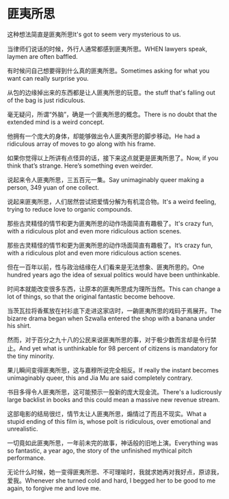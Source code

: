 # 匪夷所思

<p><span class="chinese">这种想法简直是匪夷所思</span><span class="english">It's got to seem very mysterious to us.</span></p>

<p><span class="chinese">当律师们说话的时候，外行人通常都感到匪夷所思。</span><span class="english">WHEN lawyers speak, laymen are often baffled.</span></p>

<p><span class="chinese">有时候问自己想要得到什么真的匪夷所思。</span><span class="english">Sometimes asking for what you want can really surprise you.</span></p>

<p><span class="chinese">从包的边缘掉出来的东西都是让人匪夷所思的玩意。</span><span class="english">the stuff that's falling out of the bag is just ridiculous.</span></p>

<p><span class="chinese">毫无疑问，所谓“外脑”，确是一个匪夷所思的概念。</span><span class="english">There is no doubt that the extended mind is a weird concept.</span></p>

<p><span class="chinese">他拥有一个庞大的身体，却能够做出令人匪夷所思的脚步移动。</span><span class="english">He had a ridiculous array of moves to go along with his frame.</span></p>

<p><span class="chinese">如果你觉得以上所讲有点怪异的话，接下来这点就更是匪夷所思了。</span><span class="english">Now, if you think that’s strange. Here’s something even weirder.</span></p>

<p><span class="chinese">说起来令人匪夷所思，三五百元一集。</span><span class="english">Say unimaginably queer making a person, 349 yuan of one collect.</span></p>

<p><span class="chinese">说起来匪夷所思，人们居然尝试把爱情分解为有机混合物。</span><span class="english">It's a weird feeling, trying to reduce love to organic compounds.</span></p>

<p><span class="chinese">那些古灵精怪的情节和更为匪夷所思的动作场面简直有趣极了。</span><span class="english">It's crazy fun, with a ridiculous plot and even more ridiculous action scenes.</span></p>

<p><span class="chinese">那些古灵精怪的情节和更为匪夷所思的动作场面简直有趣极了。</span><span class="english">It’s crazy fun, with a ridiculous plot and even more ridiculous action scenes.</span></p>

<p><span class="chinese">但在一百年以前，性与政治结缘在人们看来是无法想象、匪夷所思的。</span><span class="english">One hundred years ago the idea of sexual politics would have been unthinkable.</span></p>

<p><span class="chinese">时间本就能改变很多东西，让原本的匪夷所思成为理所当然。</span><span class="english">This can change a lot of things, so that the original fantastic become behoove.</span></p>

<p><span class="chinese">当茨瓦拉将香蕉放在衬衫底下走进这家店时，一齣匪夷所思的戏码于焉展开。</span><span class="english">The bizarre drama began when Szwalla entered the shop with a banana under his shirt.</span></p>

<p><span class="chinese">然而，对于百分之九十八的公民来说匪夷所思的事，对于极少数而言却是令行禁止。</span><span class="english">And yet what is unthinkable for 98 percent of citizens is mandatory for the tiny minority.</span></p>

<p><span class="chinese">果儿瞬间变得匪夷所思，这与嘉穆所说完全相反。</span><span class="english">If really the instant becomes unimaginably queer, this and Jia Mu are said completely contrary.</span></p>

<p><span class="chinese">书目多得令人匪夷所思，这可能预示一股新的庞大现金流。</span><span class="english">There's a ludicrously large backlist in books and this could mean a massive new revenue stream.</span></p>

<p><span class="chinese">这部电影的结局很烂，情节太让人匪夷所思，煽情过了而且不现实。</span><span class="english">What a stupid ending of this film is, whose polt is ridiculous, over emotional and unrealistic.</span></p>

<p><span class="chinese">一切竟如此匪夷所思，一年前未完的故事，神话般的旧地上演。</span><span class="english">Everything was so fantastic, a year ago, the story of the unfinished mythical pitch performance.</span></p>

<p><span class="chinese">无论什么时候，她一变得匪夷所思、不可理喻时，我就求她再对我好点，原谅我，爱我。</span><span class="english">Whenever she turned cold and hard, I begged her to be good to me again, to forgive me and love me.</span></p>

